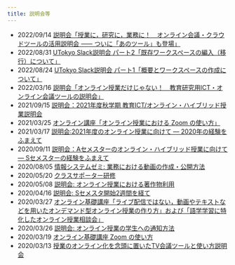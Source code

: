 ```yaml
---
title: 説明会等
---
```


* 2022/09/14 [説明会「授業に，研究に，業務に！　オンライン会議・クラウドツールの活用説明会 ⸺ ついに「あのツール」も登場」](2022-09-14/)
* 2022/08/31 [UTokyo Slack説明会 パート2「既存ワークスペースの編入（移行）について」](2022-slack/#part2)
* 2022/08/24 [UTokyo Slack説明会 パート1「概要とワークスペースの作成について」](2022-slack/#part1)
* 2022/03/16 [説明会「オンライン授業だけじゃない！　教育研究用ICT・オンライン会議ツールの説明会」](2022-03-16/)
* 2021/09/15 [説明会：2021年度秋学期 教育ICT/オンライン・ハイブリッド授業説明会](2021-09-15/)
* 2021/03/25 [オンライン講座「オンライン授業における Zoom の使い方」](2021-03-25/)
* 2021/03/17 [説明会:2021年度のオンライン授業に向けて ― 2020年の経験をふまえて](2021-03-17/)
* 2020/09/11 [説明会：Aセメスターのオンライン・ハイブリッド授業に向けて― Sセメスターの経験をふまえて](2020-09-11/)
* 2020/08/05 [情報システムゼミ: 業務における動画の作成・公開方法](2020-09-02/)
* 2020/05/20 [クラスサポーター研修](2020-05-20)
* 2020/05/08 [説明会: オンライン授業における著作物利用](2020-05-08/)
* 2020/04/16 [説明会: Sセメスタ開始2週間を経て](2020-04-16/)
* 2020/03/27 [オンライン基礎講座「ライブ配信ではない，動画やテキストなどを用いたオンデマンド型オンライン授業の作り方」および「語学学習に特化したオンライン授業相談会」](2020-03-27/)  
* 2020/03/26 [説明会: オンライン授業の学生への通知方法](2020-03-26/)  
* 2020/03/19 [オンライン基礎講座 Zoom の使い方](2020-03-19/)  
* 2020/03/13 [授業のオンライン化を念頭に置いたTV会議ツールと使い方説明会](2020-03-13/)
